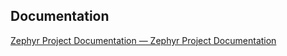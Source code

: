 

## Documentation

[Zephyr Project Documentation &mdash; Zephyr Project Documentation](https://developer.nordicsemi.com/nRF_Connect_SDK/doc/latest/zephyr/index.html)